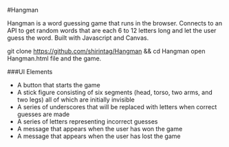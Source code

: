 #Hangman

Hangman is a word guessing game that runs in the browser. Connects to an API to get random words that are each 6 to 12 letters long 
and let the user guess the word. Built with Javascript and Canvas.

git clone https://github.com/shirintag/Hangman && cd Hangman
open Hangman.html file and the game.

###UI Elements
- A button that starts the game
- A stick figure consisting of six segments (head, torso, two arms, and two legs) all of which are initially invisible
- A series of underscores that will be replaced with letters when correct guesses are made
- A series of letters representing incorrect guesses
- A message that appears when the user has won the game
- A message that appears when the user has lost the game
